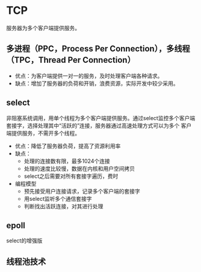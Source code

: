 # TCP
服务器为多个客户端提供服务。

## 多进程（PPC，Process Per Connection），多线程（TPC，Thread Per Connection）
* 优点：为客户端提供一对一的服务，及时处理客户端各种请求。
* 缺点：增加了服务器的负荷和开销，浪费资源，实际开发中较少采用。


## select
非阻塞系统调用，用单个线程为多个客户端提供服务。通过select监控多个客户端套接字，选择处理其中“活跃的”连接，服务器通过高速处理方式可以为多个
客户端提供服务，不需开多个线程。
* 优点：降低了服务器负荷，提高了资源利用率
* 缺点：
  * 处理的连接数有限，最多1024个连接
  * 处理的速度比较慢，数据在内核和用户空间拷贝
  * select之后需要对所有套接字遍历，费时
* 编程模型
  * 预先接受用户连接请求，记录多个客户端的套接字 
  * 用select监听多个通信套接字 
  * 判断找出活跃连接，对其进行处理

## epoll
select的增强版 


## 线程池技术





